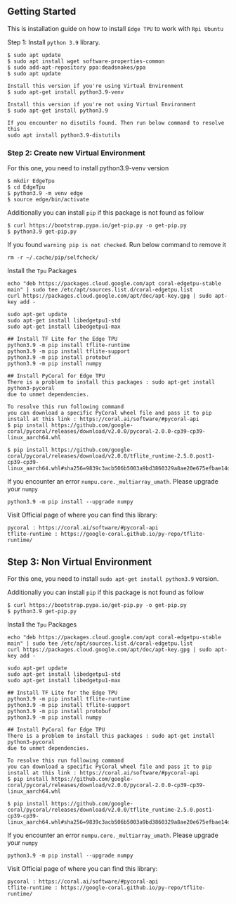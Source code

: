## Getting Started

This is installation guide on how to install `Edge TPU` to work with `Rpi Ubuntu`

Step 1: Install `python 3.9` library.
```
$ sudo apt update 
$ sudo apt install wget software-properties-common
$ sudo add-apt-repository ppa:deadsnakes/ppa
$ sudo apt update

Install this version if you're using Virtual Environment
$ sudo apt-get install python3.9-venv

Install this version if you're not using Virtual Environment
$ sudo apt-get install python3.9

If you encounter no disutils found. Then run below command to resolve this
sudo apt install python3.9-distutils
```

### Step 2: Create new Virtual Environment

For this one, you need to install python3.9-venv version 

```
$ mkdir EdgeTpu
$ cd EdgeTpu
$ python3.9 -m venv edge
$ source edge/bin/activate
```
Additionally you can install `pip` if this package is not found as follow
```
$ curl https://bootstrap.pypa.io/get-pip.py -o get-pip.py
$ python3.9 get-pip.py
```

If you found `warning pip is not checked`. Run below command to remove it
```
rm -r ~/.cache/pip/selfcheck/
```

Install the `Tpu` Packages
```
echo "deb https://packages.cloud.google.com/apt coral-edgetpu-stable main" | sudo tee /etc/apt/sources.list.d/coral-edgetpu.list
curl https://packages.cloud.google.com/apt/doc/apt-key.gpg | sudo apt-key add -

sudo apt-get update
sudo apt-get install libedgetpu1-std
sudo apt-get install libedgetpu1-max

## Install TF Lite for the Edge TPU
python3.9 -m pip install tflite-runtime
python3.9 -m pip install tflite-support
python3.9 -m pip install protobuf
python3.9 -m pip install numpy

## Install PyCoral for Edge TPU
There is a problem to install this packages : sudo apt-get install python3-pycoral
due to unmet dependencies.

To resolve this run following command
you can download a specific PyCoral wheel file and pass it to pip install at this link : https://coral.ai/software/#pycoral-api
$ pip install https://github.com/google-coral/pycoral/releases/download/v2.0.0/pycoral-2.0.0-cp39-cp39-linux_aarch64.whl

$ pip install https://github.com/google-coral/pycoral/releases/download/v2.0.0/tflite_runtime-2.5.0.post1-cp39-cp39-linux_aarch64.whl#sha256=9839c3acb506b5003a9bd3860329a8ae20e675efbae14dbea02659b0054f42c6
```

If you encounter an error `numpu.core._multiarray_umath`. Please upgrade your `numpy`
```
python3.9 -m pip install --upgrade numpy
```

Visit Official page of where you can find this library:
```
pycoral : https://coral.ai/software/#pycoral-api
tflite-runtime : https://google-coral.github.io/py-repo/tflite-runtime/
```

## Step 3: Non Virtual Environment

For this one, you need to install `sudo apt-get install python3.9` version.

Additionally you can install `pip` if this package is not found as follow
```
$ curl https://bootstrap.pypa.io/get-pip.py -o get-pip.py
$ python3.9 get-pip.py
```

Install the `Tpu` Packages
```
echo "deb https://packages.cloud.google.com/apt coral-edgetpu-stable main" | sudo tee /etc/apt/sources.list.d/coral-edgetpu.list
curl https://packages.cloud.google.com/apt/doc/apt-key.gpg | sudo apt-key add -

sudo apt-get update
sudo apt-get install libedgetpu1-std
sudo apt-get install libedgetpu1-max

## Install TF Lite for the Edge TPU
python3.9 -m pip install tflite-runtime
python3.9 -m pip install tflite-support
python3.9 -m pip install protobuf
python3.9 -m pip install numpy

## Install PyCoral for Edge TPU
There is a problem to install this packages : sudo apt-get install python3-pycoral
due to unmet dependencies.

To resolve this run following command
you can download a specific PyCoral wheel file and pass it to pip install at this link : https://coral.ai/software/#pycoral-api
$ pip install https://github.com/google-coral/pycoral/releases/download/v2.0.0/pycoral-2.0.0-cp39-cp39-linux_aarch64.whl

$ pip install https://github.com/google-coral/pycoral/releases/download/v2.0.0/tflite_runtime-2.5.0.post1-cp39-cp39-linux_aarch64.whl#sha256=9839c3acb506b5003a9bd3860329a8ae20e675efbae14dbea02659b0054f42c6
```

If you encounter an error `numpu.core._multiarray_umath`. Please upgrade your `numpy`
```
python3.9 -m pip install --upgrade numpy
```

Visit Official page of where you can find this library:
```
pycoral : https://coral.ai/software/#pycoral-api
tflite-runtime : https://google-coral.github.io/py-repo/tflite-runtime/
```

